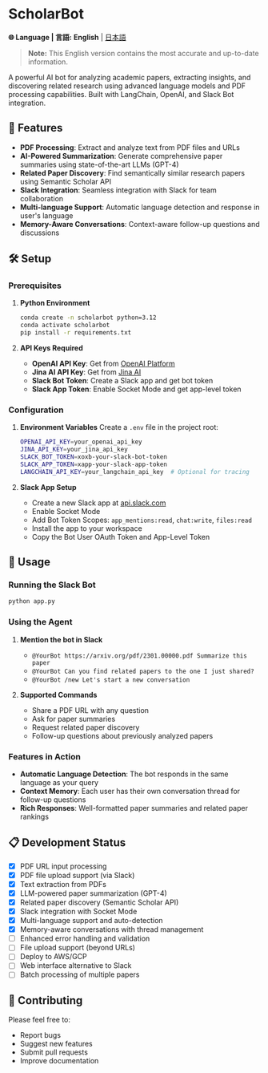 # ScholarBot

**🌐 Language | 言語:** **English** | [日本語](README_JP.md)

> **Note:** This English version contains the most accurate and up-to-date information.

A powerful AI bot for analyzing academic papers, extracting insights, and discovering related research using advanced language models and PDF processing capabilities. Built with LangChain, OpenAI, and Slack Bot integration.

## 🚀 Features

- **PDF Processing**: Extract and analyze text from PDF files and URLs
- **AI-Powered Summarization**: Generate comprehensive paper summaries using state-of-the-art LLMs (GPT-4)
- **Related Paper Discovery**: Find semantically similar research papers using Semantic Scholar API
- **Slack Integration**: Seamless integration with Slack for team collaboration
- **Multi-language Support**: Automatic language detection and response in user's language
- **Memory-Aware Conversations**: Context-aware follow-up questions and discussions

## 🛠️ Setup

### Prerequisites

1. **Python Environment**
   ```bash
   conda create -n scholarbot python=3.12
   conda activate scholarbot
   pip install -r requirements.txt
   ```

2. **API Keys Required**
   - **OpenAI API Key**: Get from [OpenAI Platform](https://platform.openai.com/api-keys)
   - **Jina AI API Key**: Get from [Jina AI](https://jina.ai/)
   - **Slack Bot Token**: Create a Slack app and get bot token
   - **Slack App Token**: Enable Socket Mode and get app-level token

### Configuration

1. **Environment Variables**
   Create a `.env` file in the project root:
   ```bash
   OPENAI_API_KEY=your_openai_api_key
   JINA_API_KEY=your_jina_api_key
   SLACK_BOT_TOKEN=xoxb-your-slack-bot-token
   SLACK_APP_TOKEN=xapp-your-slack-app-token
   LANGCHAIN_API_KEY=your_langchain_api_key  # Optional for tracing
   ```

2. **Slack App Setup**
   - Create a new Slack app at [api.slack.com](https://api.slack.com/apps)
   - Enable Socket Mode
   - Add Bot Token Scopes: `app_mentions:read`, `chat:write`, `files:read`
   - Install the app to your workspace
   - Copy the Bot User OAuth Token and App-Level Token

## 🚀 Usage

### Running the Slack Bot

```bash
python app.py
```

### Using the Agent

1. **Mention the bot in Slack**
   - `@YourBot https://arxiv.org/pdf/2301.00000.pdf Summarize this paper`
   - `@YourBot Can you find related papers to the one I just shared?`
   - `@YourBot /new Let's start a new conversation`

2. **Supported Commands**
   - Share a PDF URL with any question
   - Ask for paper summaries
   - Request related paper discovery
   - Follow-up questions about previously analyzed papers

### Features in Action

- **Automatic Language Detection**: The bot responds in the same language as your query
- **Context Memory**: Each user has their own conversation thread for follow-up questions
- **Rich Responses**: Well-formatted paper summaries and related paper rankings

## 📋 Development Status

- [x] PDF URL input processing
- [x] PDF file upload support (via Slack)
- [x] Text extraction from PDFs
- [x] LLM-powered paper summarization (GPT-4)
- [x] Related paper discovery (Semantic Scholar API)
- [x] Slack integration with Socket Mode
- [x] Multi-language support and auto-detection
- [x] Memory-aware conversations with thread management
- [ ] Enhanced error handling and validation
- [ ] File upload support (beyond URLs)
- [ ] Deploy to AWS/GCP
- [ ] Web interface alternative to Slack
- [ ] Batch processing of multiple papers

## 🤝 Contributing

Please feel free to:
- Report bugs
- Suggest new features
- Submit pull requests
- Improve documentation

